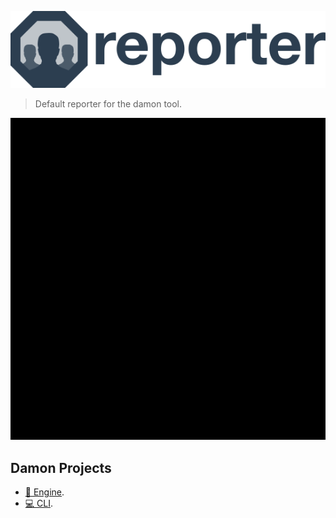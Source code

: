 ![logo](./media/logo.png)

> Default reporter for the damon tool.

![demo](./media/demo.gif)

## Damon Projects

- [👤 Engine](https://github.com/damonjs/damon).
- [💻 CLI](https://github.com/damonjs/damon-cli).
